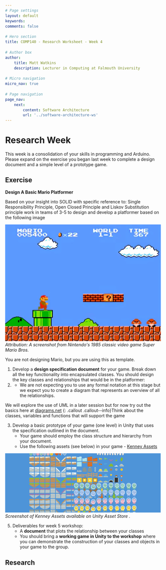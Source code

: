 ```yaml
---
# Page settings
layout: default
keywords:
comments: false

# Hero section
title: COMP140 - Research Worksheet - Week 4

# Author box
author:
    title: Matt Watkins
    description: Lecturer in Computing at Falmouth University

# Micro navigation
micro_nav: true

# Page navigation
page_nav:
    next:
        content: Software Architecture
        url: '../software-architecture-ws'
---
```


# Research Week

This week is a consolidation of your skills in programming and Arduino. Please expand on the exercise you began last week to complete a design document and a simple level of a prototype game.


## Exercise

**Design A Basic Mario Platformer**

Based on your insight into SOLID with specific reference to: Single Responsibility Principle, Open Closed Principle and Liskov Substitution principle work in teams of 3-5 to design and develop a platformer based on the following image

![Mario Screenshot](images/mario.jpg)
*Attribution: A screenshot from Nintendo's 1985 classic video game Super Mario Bros.*

You are not designing Mario, but you are using this as template.

1.  Develop a **design specification document** for your game. Break down all the key functionality into encapsulated classes. You should design the key classes and relationships that would be in the platformer:
2. 
	- We are not expecting you to use any formal notation at this stage but we expect you to create a diagram that represents an overview of all the relationships. 
	
We will explore the use of UML in a later session but for now try out the basics here at [diagrams.net](http://diagrams.net)
{: .callout .callout--info}Think about the classes, variables and functions that will support the game

3.  Develop a basic prototype of your game (one level) in Unity that uses the specification outlined in the document.
	- Your game should employ the class structure and hierarchy from your document.
	- Use the following assets (see below) in your game - [Kenney Assets](https://kenney.nl/assets?s=platformer)

![Kenney Assets](images/kenney.png)
*Screenshot of Kenney Assets available on Unity Asset Store .*

5.  Deliverables for week 5 workshop:
	- A **document** that plots the relationship between your classes
	- You should bring a **working game in Unity to the workshop** where you can demonstrate the construction of your classes and objects in your game to the group.


## Research




<!--stackedit_data:
eyJoaXN0b3J5IjpbMTc3OTQ2OTM0OCwtNjM3NTUyMjAyXX0=
-->